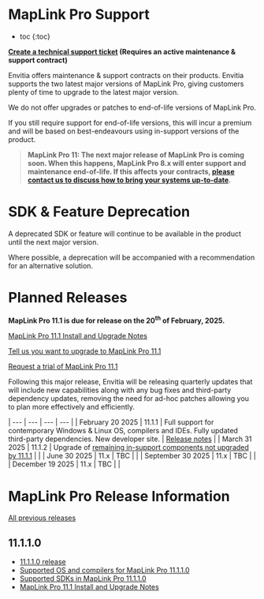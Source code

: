 # MapLink Pro Support

* toc
{:toc}

**[Create a technical support ticket](https://support.envitia.com) (Requires an active maintenance & support contract)**

Envitia offers maintenance & support contracts on their products. Envitia supports the two latest major versions of MapLink Pro, giving customers plenty of time to upgrade to the latest major version.

We do not offer upgrades or patches to end-of-life versions of MapLink Pro.

If you still require support for end-of-life versions, this will incur a premium and will be based on best-endeavours using in-support versions of the product.

> **MapLink Pro 11: The next major release of MapLink Pro is coming soon. When this happens, MapLink Pro 8.x will enter support and maintenance end-of-life. If this affects your contracts, [please contact us to discuss how to bring your systems up-to-date](https://forms.office.com/e/6ydUswfjEe).**

# SDK & Feature Deprecation

A deprecated SDK or feature will continue to be available in the product until the next major version.

Where possible, a deprecation will be accompanied with a recommendation for an alternative solution.

# Planned Releases
**MapLink Pro 11.1 is due for release on the 20<sup>th</sup> of February, 2025.**

[MapLink Pro 11.1 Install and Upgrade Notes](install-and-upgrade.md)

[Tell us you want to upgrade to MapLink Pro 11.1](https://forms.office.com/e/6ydUswfjEe)

[Request a trial of MapLink Pro 11.1](https://forms.office.com/e/Lr7jN9TCC0)

Following this major release, Envitia will be releasing quarterly updates that will include new capabilities along with any bug fixes and third-party dependency updates, removing the need for ad-hoc patches allowing you to plan more effectively and efficiently.

| --- | --- | --- | --- |
| February 20 2025 | 11.1.1 | Full support for contemporary Windows & Linux OS, compilers and IDEs. Fully updated third-party dependencies. New developer site. | [Release notes](../releases/11.1.1.0/release-notes) |
| March 31 2025 | 11.1.2 | Upgrade of [remaining in-support components not upgraded by 11.1.1](sdk-support.md) | |
| June 30 2025 | 11.x | TBC | |
| September 30 2025 | 11.x | TBC | |
| December 19 2025 | 11.x | TBC | |

# MapLink Pro Release Information

[All previous releases](../releases/)

## 11.1.1.0
- [11.1.1.0 release](../releases/11.1.1.0/release-notes)
- [Supported OS and compilers for MapLink Pro 11.1.1.0](platform-support.md)
- [Supported SDKs in MapLink Pro 11.1.1.0](sdk-support.md)
- [MapLink Pro 11.1 Install and Upgrade Notes](install-and-upgrade.md)
